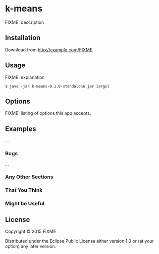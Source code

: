 # k-means

FIXME: description

## Installation

Download from http://example.com/FIXME.

## Usage

FIXME: explanation

    $ java -jar k-means-0.1.0-standalone.jar [args]

## Options

FIXME: listing of options this app accepts.

## Examples

...

### Bugs

...

### Any Other Sections
### That You Think
### Might be Useful

## License

Copyright © 2015 FIXME

Distributed under the Eclipse Public License either version 1.0 or (at
your option) any later version.
